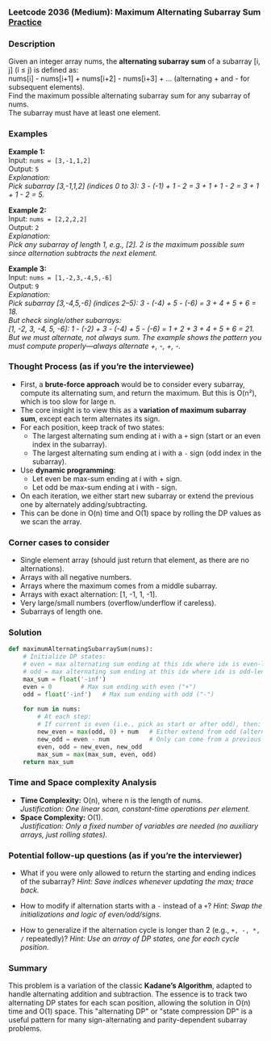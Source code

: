 ### Leetcode 2036 (Medium): Maximum Alternating Subarray Sum [Practice](https://leetcode.com/problems/maximum-alternating-subarray-sum)

### Description  
Given an integer array nums, the **alternating subarray sum** of a subarray [i, j] (i ≤ j) is defined as:  
nums[i] - nums[i+1] + nums[i+2] - nums[i+3] + ... (alternating + and - for subsequent elements).  
Find the maximum possible alternating subarray sum for any subarray of nums.  
The subarray must have at least one element.  

### Examples  

**Example 1:**  
Input: `nums = [3,-1,1,2]`  
Output: `5`  
*Explanation:  
Pick subarray [3,-1,1,2] (indices 0 to 3): 3 - (-1) + 1 - 2 = 3 + 1 + 1 - 2 = 3 + 1 + 1 - 2 = 5.*

**Example 2:**  
Input: `nums = [2,2,2,2]`  
Output: `2`  
*Explanation:  
Pick any subarray of length 1, e.g., [2]. 2 is the maximum possible sum since alternation subtracts the next element.*

**Example 3:**  
Input: `nums = [1,-2,3,-4,5,-6]`  
Output: `9`  
*Explanation:  
Pick subarray [3,-4,5,-6] (indices 2–5): 3 - (-4) + 5 - (-6) = 3 + 4 + 5 + 6 = 18.  
But check single/other subarrays:  
[1, -2, 3, -4, 5, -6]: 1 - (-2) + 3 - (-4) + 5 - (-6) = 1 + 2 + 3 + 4 + 5 + 6 = 21.  
But we must alternate, not always sum. The example shows the pattern you must compute properly—always alternate +, -, +, -.*

### Thought Process (as if you’re the interviewee)  
- First, a **brute-force approach** would be to consider every subarray, compute its alternating sum, and return the maximum. But this is O(n²), which is too slow for large n.
- The core insight is to view this as a **variation of maximum subarray sum**, except each term alternates its sign.
- For each position, keep track of two states:
  - The largest alternating sum ending at i with a `+` sign (start or an even index in the subarray).
  - The largest alternating sum ending at i with a `-` sign (odd index in the subarray).
- Use **dynamic programming**:  
  - Let even be max-sum ending at i with + sign.  
  - Let odd be max-sum ending at i with - sign.
- On each iteration, we either start new subarray or extend the previous one by alternately adding/subtracting.  
- This can be done in O(n) time and O(1) space by rolling the DP values as we scan the array.

### Corner cases to consider  
- Single element array (should just return that element, as there are no alternations).
- Arrays with all negative numbers.
- Arrays where the maximum comes from a middle subarray.
- Arrays with exact alternation: [1, -1, 1, -1].
- Very large/small numbers (overflow/underflow if careless).
- Subarrays of length one.

### Solution

```python
def maximumAlternatingSubarraySum(nums):
    # Initialize DP states:
    # even = max alternating sum ending at this idx where idx is even-length from subarray start (so start with '+')
    # odd = max alternating sum ending at this idx where idx is odd-length from subarray start (so starts with '-')
    max_sum = float('-inf')
    even = 0        # Max sum ending with even ("+")
    odd = float('-inf')   # Max sum ending with odd ("-")
    
    for num in nums:
        # At each step: 
        # If current is even (i.e., pick as start or after odd), then:
        new_even = max(odd, 0) + num   # Either extend from odd (alternate) or start new (+)
        new_odd = even - num           # Only can come from a previous even (alternate sign)
        even, odd = new_even, new_odd
        max_sum = max(max_sum, even, odd)
    return max_sum
```

### Time and Space complexity Analysis  

- **Time Complexity:** O(n), where n is the length of nums.  
  *Justification: One linear scan, constant-time operations per element.*
- **Space Complexity:** O(1).  
  *Justification: Only a fixed number of variables are needed (no auxiliary arrays, just rolling states).*

### Potential follow-up questions (as if you’re the interviewer)  

- What if you were only allowed to return the starting and ending indices of the subarray?
  *Hint: Save indices whenever updating the max; trace back.*

- How to modify if alternation starts with a `-` instead of a `+`?
  *Hint: Swap the initializations and logic of even/odd/signs.*

- How to generalize if the alternation cycle is longer than 2 (e.g., `+, -, *, /` repeatedly)?
  *Hint: Use an array of DP states, one for each cycle position.*

### Summary
This problem is a variation of the classic **Kadane’s Algorithm**, adapted to handle alternating addition and subtraction. The essence is to track two alternating DP states for each scan position, allowing the solution in O(n) time and O(1) space. This "alternating DP" or "state compression DP" is a useful pattern for many sign-alternating and parity-dependent subarray problems.